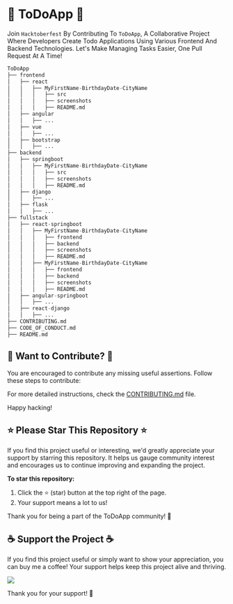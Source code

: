 # 📌 ToDoApp 📌
Join `Hacktoberfest` By Contributing To `ToDoApp`, A Collaborative Project Where Developers Create Todo Applications Using Various Frontend And Backend Technologies. Let's Make Managing Tasks Easier, One Pull Request At A Time!


```python
ToDoApp
├── frontend
│   ├── react
│   │   ├── MyFirstName-BirthdayDate-CityName
│   │   │   ├── src
│   │   │   ├── screenshots
│   │   │   ├── README.md
│   ├── angular
│   │   ├── ...
│   ├── vue
│   │   ├── ...
│   ├── bootstrap
│   │   ├── ...
├── backend
│   ├── springboot
│   │   ├── MyFirstName-BirthdayDate-CityName
│   │   │   ├── src
│   │   │   ├── screenshots
│   │   │   ├── README.md
│   ├── django
│   │   ├── ...
│   ├── flask
│   │   ├── ...
├── fullstack
│   ├── react-springboot
│   │   ├── MyFirstName-BirthdayDate-CityName
│   │   │   ├── frontend
│   │   │   ├── backend
│   │   │   ├── screenshots
│   │   │   ├── README.md
│   │   ├── MyFirstName-BirthdayDate-CityName
│   │   │   ├── frontend
│   │   │   ├── backend
│   │   │   ├── screenshots
│   │   │   ├── README.md
│   ├── angular-springboot
│   │   ├── ...
│   ├── react-django
│   │   ├── ...
├── CONTRIBUTING.md
├── CODE_OF_CONDUCT.md
├── README.md
```


## 🚀 Want to Contribute? 🚀
You are encouraged to contribute any missing useful assertions. Follow these steps to contribute:

For more detailed instructions, check the [CONTRIBUTING.md](CONTRIBUTING.md) file.

Happy hacking!

## ⭐ Please Star This Repository ⭐
If you find this project useful or interesting, we'd greatly appreciate your support by starring this repository. It helps us gauge community interest and encourages us to continue improving and expanding the project.

**To star this repository:**
1. Click the ⭐️ (star) button at the top right of the page.
2. Your support means a lot to us!

Thank you for being a part of the ToDoApp community! 🚀

## ☕ Support the Project ☕

If you find this project useful or simply want to show your appreciation, you can buy me a coffee! Your support helps keep this project alive and thriving.

<a href="https://www.buymeacoffee.com/mahatoajay" target="_blank">
  <img src="https://img.buymeacoffee.com/button-api/?text=Buy me a coffee&emoji=&slug=YourUsername&button_colour=FFDD00&font_colour=000000&font_family=Cookie&outline_colour=000000&coffee_colour=ffffff">
</a>

Thank you for your support! 🙌

